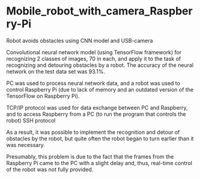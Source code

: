 # Mobile_robot_with_camera_Raspberry-Pi 
Robot avoids obstacles using CNN model and USB-camera

Convolutional neural network model (using TensorFlow framework) for recognizing 2 classes of images, 70 in each, and apply it to the task of recognizing and detouring obstacles by a robot. The accuracy of the neural network on the test data set was 93.1%.

PC was used to process neural network data, and a robot was used to control Raspberry Pi (due to lack of memory and an outdated version of the TensorFlow on Raspberry Pi). 

TCP/IP protocol was used for data exchange between PC and Raspberry, and to access Raspberry from a PC (to run the program that controls the robot) SSH protocol

As a result, it was possible to implement the recognition and detour of obstacles by the robot, but quite often the robot began to turn earlier than it was necessary.

Presumably, this problem is due to the fact that the frames from the Raspberry Pi came to the PC with a slight delay and, thus, real-time control of the robot was not fully provided.
